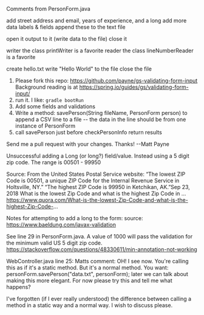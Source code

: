Comments from PersonForm.java

add street address and email, years of experience, and a long
add more data labels & fields
append these to the text file

open it
output to it (write data to the file)
close it

writer the class printWriter is a favorite
reader the class lineNumberReader is a favorite

create hello.txt
write "Hello World" to the file
close the file
    
1) Please fork this repo:
https://github.com/payne/gs-validating-form-input  
Background reading is at https://spring.io/guides/gs/validating-form-input/ 
2) run it.   I like: `gradle bootRun`
3) Add some fields and validations
4) Write a method: savePerson(String fileName, PersonForm person) to append a CSV line to a file -- the data in the line should be from one instance of PersonForm
5) call savePerson just before checkPersonInfo return results

Send me a pull request with your changes.   Thanks! --Matt Payne

Unsuccessful adding a Long (or long?) field/value.  Instead using a 5 digit zip code.  The range is 00501 - 99950

Source:
From the United States Postal Service website: “The lowest ZIP Code is 00501, a unique ZIP Code for the Internal Revenue Service in Holtsville, NY.” “The highest ZIP Code is 99950 in Ketchikan, AK.”Sep 23, 2018
What is the lowest Zip Code and what is the highest Zip Code in ...
https://www.quora.com/What-is-the-lowest-Zip-Code-and-what-is-the-highest-Zip-Code-...

Notes for attempting to add a long to the form:
source: https://www.baeldung.com/javax-validation

See line 29 in PersonForm.java.  A value of 1000 will pass the validation for the minimum valid US 5 digit zip code.
https://stackoverflow.com/questions/48330611/min-annotation-not-working

WebController.java line 25:
Matts comment:
OH! I see now. You're calling this as if it's a static method. But it's a normal method.
You want: personForm.savePerson("data.txt", personForm); later we can talk about making this more elegant. For now please try this and tell me what happens?

I've forgotten (if I ever really understood) the difference between calling a method in a static way and a normal way.  I wish to discuss please.